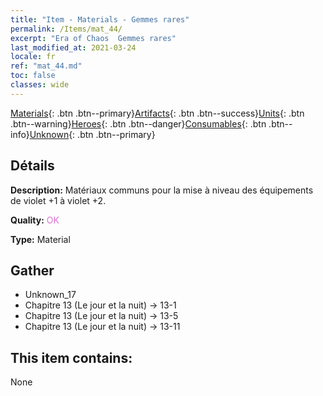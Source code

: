 ```yaml
---
title: "Item - Materials - Gemmes rares"
permalink: /Items/mat_44/
excerpt: "Era of Chaos  Gemmes rares"
last_modified_at: 2021-03-24
locale: fr
ref: "mat_44.md"
toc: false
classes: wide
---
```

 [Materials](/fr/Items/){: .btn .btn--primary}[Artifacts](/fr/Items/Artifacts/){: .btn .btn--success}[Units](/fr/Items/Units/){: .btn .btn--warning}[Heroes](/fr/Items/Heroes/){: .btn .btn--danger}[Consumables](/fr/Items/Consumables/){: .btn .btn--info}[Unknown](/fr/Items/Unknown/){: .btn .btn--primary}

## Détails
 **Description:** Matériaux communs pour la mise à niveau des équipements de violet +1 à violet +2.

 **Quality:** <span style="color: #DA70D6">OK</span>

 **Type:** Material

## Gather

*    Unknown_17 
*    Chapitre 13 (Le jour et la nuit) -> 13-1 
*    Chapitre 13 (Le jour et la nuit) -> 13-5 
*    Chapitre 13 (Le jour et la nuit) -> 13-11 

## This item contains:

  None

